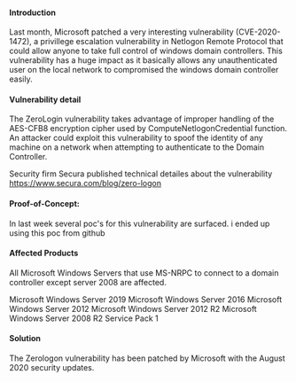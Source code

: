 #### Introduction

Last month, Microsoft patched a very interesting vulnerability (CVE-2020-1472), a privillege escalation vulnerability in Netlogon Remote Protocol that could allow anyone to take full control of windows domain controllers. This vulnerability has a huge impact as it basically allows any unauthenticated user on the local network to compromised the windows domain controller easily. 

#### Vulnerability detail

The ZeroLogin vulnerability takes advantage of improper handling of the AES-CFB8 encryption cipher used by ComputeNetlogonCredential function. An attacker could exploit this vulnerability to spoof the identity of any machine on a network when attempting to authenticate to the Domain Controller.

Security firm Secura published technical detailes about the vulnerability https://www.secura.com/blog/zero-logon



#### Proof-of-Concept:

In last week several poc's for this vulnerability are surfaced. i ended up using this poc from github






#### Affected Products
All Microsoft Windows Servers that use MS-NRPC to connect to a domain controller except server 2008 are affected.

Microsoft Windows Server 2019
Microsoft Windows Server 2016
Microsoft Windows Server 2012
Microsoft Windows Server 2012 R2
Microsoft Windows Server 2008 R2 Service Pack 1


#### Solution
The Zerologon vulnerability has been patched by Microsoft with the August 2020 security updates.
